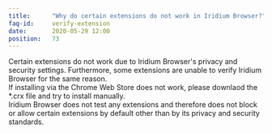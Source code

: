 ```yaml
---
title:		"Why do certain extensions do not work in Iridium Browser?"
faq-id:		verify-extension
date:		2020-05-29 12:00
position:	73
---
```

Certain extensions do not work due to Iridium Browser's privacy and security settings. Furthermore, some extensions 
are unable to verify Iridium Browser for the same reason.   
If installing via the Chrome Web Store does not work, please downlaod the *.crx file and try to install manually.   
Iridium Browser does not test any extensions and therefore does not block or allow certain extensions by default 
other than by its privacy and security standards.
